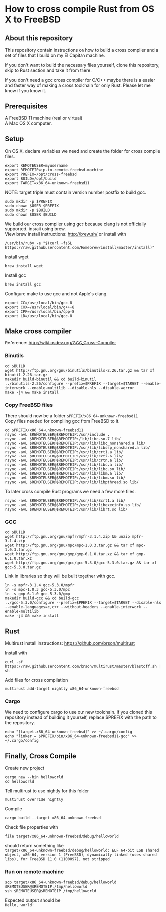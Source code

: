 # How to cross compile Rust from OS X to FreeBSD

## About this repository
This repository contain instructions on how to build a cross compiler and a set of files that I build on my El Capitan machine.

If you don't want to build the necessary files yourself, clone this repository, skip to Rust section and take it from there.

If you don't need a gcc cross compiler for C/C++ maybe there is a easier and faster way of making a cross toolchain for only Rust. Please let me know if you know it.


## Prerequisites
A FreeBSD 11 machine (real or virtual).  
A Mac OS X computer.  


## Setup
On OS X, declare variables we need and create the folder for cross compile files.  

`export REMOTEUSER=myusername`  
`export REMOTEIP=ip.to.remote.freebsd.machine`  
`export PREFIX=/opt/cross-freebsd`  
`export BUILD=/opt/build`  
`export TARGET=x86_64-unknown-freebsd11`

NOTE: target triple must contain version number postfix to build gcc.

`sudo mkdir -p $PREFIX`  
`sudo chown $USER $PREFIX`  
`sudo mkdir -p $BUILD`  
`sudo chown $USER $BUILD`  

We build our cross compiler using gcc because clang is not officially supported. Install using brew.  
View brew install instructions: http://brew.sh/  or install with  

`/usr/bin/ruby -e "$(curl -fsSL https://raw.githubusercontent.com/Homebrew/install/master/install)"`

Install wget

`brew install wget`

Install gcc

`brew install gcc`

Configure make to use gcc and not Apple's clang.  

`export CC=/usr/local/bin/gcc-8`  
`export CXX=/usr/local/bin/g++-8`  
`export CPP=/usr/local/bin/cpp-8`  
`export LD=/usr/local/bin/gcc-8`  


## Make cross compiler
Reference: http://wiki.osdev.org/GCC_Cross-Compiler

### Binutils
`cd $BUILD`  
`wget http://ftp.gnu.org/gnu/binutils/binutils-2.26.tar.gz && tar xf binutil-2.26.tar.gz`  
`makedir build-binutil && cd build-binutil`  
`../binutils-2.26/configure --prefix=$PREFIX --target=$TARGET --enable-interwork --enable-multilib --disable-nls --disable-werror`  
`make -j4 && make install`

### Copy FreeBSD files
There should now be a folder `$PREFIX/x86_64-unknown-freebsd11`  
Copy files needed for compiling gcc from FreeBSD to it.  

`cd $PREFIX/x86_64-unknown-freebsd11`  
`rsync -avL $REMOTEUSER@$REMOTEIP:/usr/include .`  
`rsync -avL $REMOTEUSER@$REMOTEIP:/lib/libc.so.7 lib/`  
`rsync -avL $REMOTEUSER@$REMOTEIP:/usr/lib/libc_nonshared.a lib/`  
`rsync -avL $REMOTEUSER@$REMOTEIP:/usr/lib/libssp_nonshared.a lib/`  
`rsync -avL $REMOTEUSER@$REMOTEIP:/usr/lib/crt1.a lib/`  
`rsync -avL $REMOTEUSER@$REMOTEIP:/usr/lib/crti.a lib/`  
`rsync -avL $REMOTEUSER@$REMOTEIP:/usr/lib/crtn.a lib/`  
`rsync -avL $REMOTEUSER@$REMOTEIP:/usr/lib/libc.a lib/`  
`rsync -avL $REMOTEUSER@$REMOTEIP:/usr/lib/libc.so lib/`  
`rsync -avL $REMOTEUSER@$REMOTEIP:/usr/lib/libm.a lib/`  
`rsync -avL $REMOTEUSER@$REMOTEIP:/usr/lib/libm.so lib/`  
`rsync -avL $REMOTEUSER@$REMOTEIP:/usr/lib/libpthread.so lib/`  

To later cross compile Rust programs we need a few more files.

`rsync -avL $REMOTEUSER@$REMOTEIP:/usr/lib/Scrt1.a lib/`  
`rsync -avL $REMOTEUSER@$REMOTEIP:/usr/lib/libexecinfo.so lib/`  
`rsync -avL $REMOTEUSER@$REMOTEIP:/usr/lib/librt.so lib/`  

### GCC
`cd $BUILD`  
`wget http://ftp.gnu.org/gnu/mpfr/mpfr-3.1.4.zip && unzip mpfr-3.1.4.zip`  
`wget http://ftp.gnu.org/gnu/mpc/mpc-1.0.3.tar.gz && tar xf mpc-1.0.3.tar.gz`  
`wget http://ftp.gnu.org/gnu/gmp/gmp-6.1.0.tar.xz && tar xf gmp-6.1.0.tar.xz`  
`wget http://ftp.gnu.org/gnu/gcc/gcc-5.3.0/gcc-5.3.0.tar.gz && tar xf gcc-5.3.0.tar.gz`

Link in libraries so they will be built together with gcc.

`ln -s mpfr-3.1.4 gcc-5.3.0/mpfr`  
`ln -s mpc-1.0.3 gcc-5.3.0/mpc`  
`ln -s gmp-6.1.0 gcc-5.3.0/gmp`  
`makedir build-gcc && cd build-gcc`  
`../gcc-5.3.0/configure --prefix=$PREFIX --target=$TARGET --disable-nls --enable-languages=c,c++ --without-headers --enable-interwork --enable-multilib`  
`make -j4 && make install`


## Rust
Multirust install instructions: https://github.com/brson/multirust

Install with  

`curl -sf https://raw.githubusercontent.com/brson/multirust/master/blastoff.sh | sh`

Add files for cross compilation  

`multirust add-target nightly x86_64-unknown-freebsd`

### Cargo
We need to configure cargo to use our new toolchain. If you cloned this repository instead of building it yourself, replace $PREFIX with the path to the repository.

`echo "[target.x86_64-unknown-freebsd]" >> ~/.cargo/config`  
`echo "linker = $PREFIX/bin/x86_64-unknown-freebsd11-gcc" >> ~/.cargo/config`


## Finally, Cross Compile
Create new project

`cargo new --bin helloworld`  
`cd helloworld`  

Tell multirust to use nightly for this folder  

`multirust override nightly`  

Compile

`cargo build --target x86_64-unknown-freebsd`  

Check file properties with

`file target/x86_64-unknown-freebsd/debug/helloworld`

should return something like  
`target/x86_64-unknown-freebsd/debug/helloworld: ELF 64-bit LSB shared object, x86-64, version 1 (FreeBSD), dynamically linked (uses shared libs), for FreeBSD 11.0 (1100097), not stripped`

### Run on remote machine
`scp target/x86_64-unknown-freebsd/debug/helloworld $REMOTEUSER@$REMOTEIP:/tmp/helloworld`  
`ssh $REMOTEUSER@$REMOTEIP /tmp/helloworld`

Expected output should be  
`Hello, world!`
